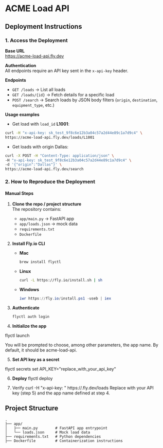 # ACME Load API

## Deployment Instructions

### 1. Access the Deployment

**Base URL**  
https://acme-load-api.fly.dev


**Authentication**  
All endpoints require an API key sent in the `x-api-key` header.

**Endpoints**  
- `GET /loads` → List all loads  
- `GET /loads/{id}` → Fetch details for a specific load  
- `POST /search` → Search loads by JSON body filters (`origin`, `destination`, `equipment_type`, etc.)

**Usage examples**  

- Get load with `load_id` **L1001**:
```bash
curl -H "x-api-key: sk_test_9f8c6e12b3a04c57a2d44e89c1a7d9c4" \
https://acme-load-api.fly.dev/loads/L1001
```

- Get loads with origin Dallas:
```bash
curl -X POST -H "Content-Type: application/json" \
-H "x-api-key: sk_test_9f8c6e12b3a04c57a2d44e89c1a7d9c4" \
-d '{"origin":"Dallas"}' \
https://acme-load-api.fly.dev/search
```

### 2. How to Reproduce the Deployment

#### Manual Steps

1. **Clone the repo / project structure**  
   The repository contains:
   - `app/main.py` → FastAPI app  
   - `app/loads.json` → mock data  
   - `requirements.txt`  
   - `Dockerfile`

2. **Install Fly.io CLI**  
   - **Mac**  
     ```bash
     brew install flyctl
     ```
   - **Linux**  
     ```bash
     curl -L https://fly.io/install.sh | sh
     ```
   - **Windows**  
     ```powershell
     iwr https://fly.io/install.ps1 -useb | iex
     ```

3. **Authenticate**  
   ```bash
   flyctl auth login

4. **Initialize the app**

flyctl launch

You will be prompted to choose, among other parameters, the app name.
By default, it should be acme-load-api.

5. **Set API key as a secret**

flyctl secrets set API_KEY="replace_with_your_api_key"

6. **Deploy**
flyctl deploy

7. Verify
curl -H "x-api-key: <your-key>" https://<app-name>.fly.dev/loads
Replace with your API key (step 5) and the app name defined at step 4.

## Project Structure

```plaintext
.
├── app/
│   ├── main.py        # FastAPI app entrypoint
│   └── loads.json     # Mock load data
├── requirements.txt   # Python dependencies
├── Dockerfile         # Containerization instructions
```
